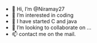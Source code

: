 - 👋 Hi, I’m @Niramay27
- 👀 I’m interested in coding 
- 🌱 I have started C and java
- 💞️ I’m looking to collaborate on ...
- 📫 contact me on the mail.

<!---
Niramay27/Niramay27 is a ✨ special ✨ repository because its `README.md` (this file) appears on your GitHub profile.
You can click the Preview link to take a look at your changes.
--->
